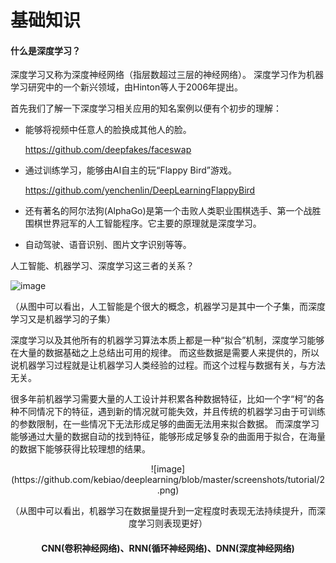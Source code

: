 # 基础知识

#### 什么是深度学习？

深度学习又称为深度神经网络（指层数超过三层的神经网络）。
深度学习作为机器学习研究中的一个新兴领域，由Hinton等人于2006年提出。


首先我们了解一下深度学习相关应用的知名案例以便有个初步的理解：

* 能够将视频中任意人的脸换成其他人的脸。

    https://github.com/deepfakes/faceswap

* 通过训练学习，能够由AI自主的玩“Flappy Bird”游戏。

    https://github.com/yenchenlin/DeepLearningFlappyBird

* 还有著名的阿尔法狗(AlphaGo)是第一个击败人类职业围棋选手、第一个战胜围棋世界冠军的人工智能程序。它主要的原理就是深度学习。 
* 自动驾驶、语音识别、图片文字识别等等。

人工智能、机器学习、深度学习这三者的关系？

![image](https://github.com/kebiao/deeplearning/blob/master/screenshots/tutorial/1.jpg)

（从图中可以看出，人工智能是个很大的概念，机器学习是其中一个子集，而深度学习又是机器学习的子集）


深度学习以及其他所有的机器学习算法本质上都是一种“拟合”机制，深度学习能够在大量的数据基础之上总结出可用的规律。
而这些数据是需要人来提供的，所以说机器学习过程就是让机器学习人类经验的过程。而这个过程与数据有关，与方法无关。


很多年前机器学习需要大量的人工设计并积累各种数据特征，比如一个字“柯”的各种不同情况下的特征，遇到新的情况就可能失效，并且传统的机器学习由于可训练的参数限制，在一些情况下无法形成足够的曲面无法用来拟合数据。
而深度学习能够通过大量的数据自动的找到特征，能够形成足够复杂的曲面用于拟合，在海量的数据下能够获得比较理想的结果。

<div align=center>![image](https://github.com/kebiao/deeplearning/blob/master/screenshots/tutorial/2.png)

（从图中可以看出，机器学习在数据量提升到一定程度时表现无法持续提升，而深度学习则表现更好）


#### CNN(卷积神经网络)、RNN(循环神经网络)、DNN(深度神经网络)
